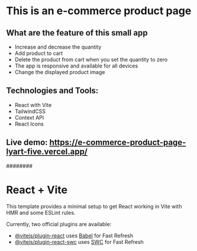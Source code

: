 # This is an e-commerce product page
## What are the feature of this small app
- Increase and decrease the quantity
- Add product to cart
- Delete the product from cart when you set the quantity to zero
- The app is responsive and available for all devices
- Change the displayed product image

## Technologies and Tools:
- React with Vite
- TailwindCSS
- Context API
- React Icons

## Live demo: https://e-commerce-product-page-lyart-five.vercel.app/


########

# React + Vite

This template provides a minimal setup to get React working in Vite with HMR and some ESLint rules.

Currently, two official plugins are available:

- [@vitejs/plugin-react](https://github.com/vitejs/vite-plugin-react/blob/main/packages/plugin-react/README.md) uses [Babel](https://babeljs.io/) for Fast Refresh
- [@vitejs/plugin-react-swc](https://github.com/vitejs/vite-plugin-react-swc) uses [SWC](https://swc.rs/) for Fast Refresh
